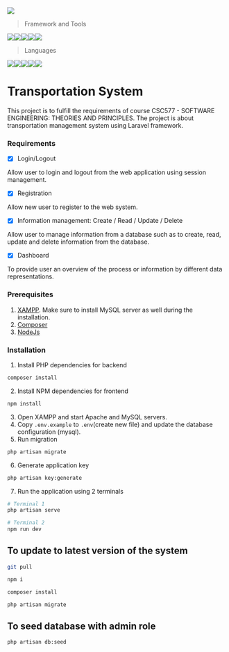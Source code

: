 <img src="https://cdn.freebiesupply.com/logos/thumbs/2x/uitm-universiti-teknologi-mara-logo.png" />

> Framework and Tools

<div style="display: flex">
  <img src="https://img.shields.io/badge/Laravel-FF2D20?style=for-the-badge&logo=laravel&logoColor=white" />
  <img src="https://img.shields.io/badge/Vue%20js-35495E?style=for-the-badge&logo=vuedotjs&logoColor=4FC08D" />
  <img src="https://img.shields.io/badge/Vite-B73BFE?style=for-the-badge&logo=vite&logoColor=FFD62E" />
  <img src="https://img.shields.io/badge/Tailwind_CSS-38B2AC?style=for-the-badge&logo=tailwind-css&logoColor=white" />
  <img src="https://img.shields.io/badge/MySQL-005C84?style=for-the-badge&logo=mysql&logoColor=white" />
</div>

> Languages

<div style="display: flex">
  <img src="https://img.shields.io/badge/PHP-777BB4?style=for-the-badge&logo=php&logoColor=white" />
  <img src="https://img.shields.io/badge/TypeScript-007ACC?style=for-the-badge&logo=typescript&logoColor=white" />
  <img src="https://img.shields.io/badge/JavaScript-323330?style=for-the-badge&logo=javascript&logoColor=F7DF1E" />
  <img src="https://img.shields.io/badge/CSS3-1572B6?style=for-the-badge&logo=css3&logoColor=white" />
  <img src="https://img.shields.io/badge/HTML5-E34F26?style=for-the-badge&logo=html5&logoColor=white" />
</div>

# Transportation System

This project is to fulfill the requirements of course CSC577 - SOFTWARE ENGINEERING: THEORIES AND PRINCIPLES. The project is about transportation management system using Laravel framework.

### Requirements

- [x] Login/Logout

Allow user to login and logout from the web application using session management.

- [x] Registration

Allow new user to register to the web system.

- [x] Information management: Create / Read / Update / Delete

Allow user to manage information from a database such as to create, read, update and delete information from the database.

- [x] Dashboard

To provide user an overview of the process or information by different data representations.

### Prerequisites

1. [XAMPP](https://www.apachefriends.org/index.html). Make sure to install MySQL server as well during the installation.
2. [Composer](https://getcomposer.org/download/)
3. [NodeJs](https://nodejs.org/en)

### Installation

1. Install PHP dependencies for backend

```bash
composer install
```

2. Install NPM dependencies for frontend

```bash
npm install
```

3. Open XAMPP and start Apache and MySQL servers.
4. Copy `.env.example` to `.env`(create new file) and update the database configuration (mysql).
5. Run migration

```bash
php artisan migrate
```

6. Generate application key

```bash
php artisan key:generate
```

7. Run the application using 2 terminals

```bash
# Terminal 1
php artisan serve

# Terminal 2
npm run dev
```

## To update to latest version of the system

```bash
git pull
```

```bash
npm i
```

```bash
composer install
```

```bash
php artisan migrate
```

## To seed database with admin role

```bash
php artisan db:seed
```
